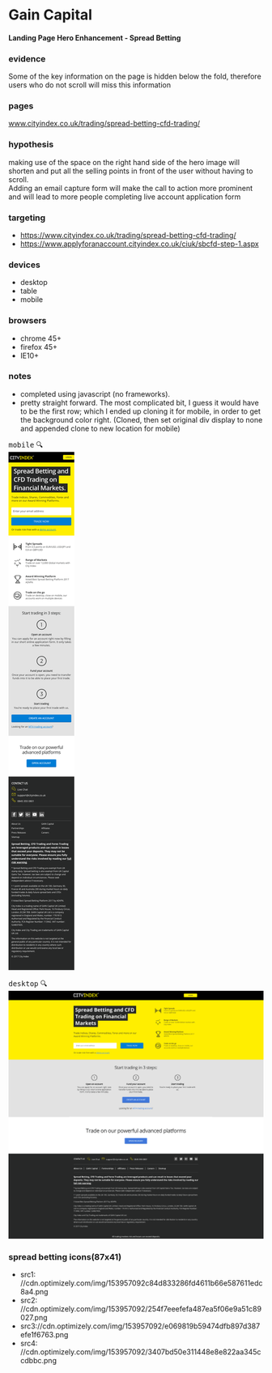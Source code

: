 #  Gain Capital
#### Landing Page Hero Enhancement - Spread Betting

### evidence
Some of the key information on the page is hidden below the fold, therefore users who do not scroll will miss this information

### pages
www.cityindex.co.uk/trading/spread-betting-cfd-trading/

### hypothesis
making use of the space on the right hand side of the hero image will shorten and put all the selling points in front of the user without having to scroll.  
Adding an email capture form will make the call to action more prominent and will lead to more people completing live account application form

### targeting
- https://www.cityindex.co.uk/trading/spread-betting-cfd-trading/
- https://www.applyforanaccount.cityindex.co.uk/ciuk/sbcfd-step-1.aspx

### devices
- desktop
- table
- mobile

### browsers
- chrome 45+
- firefox 45+
- IE10+


### notes
- completed using javascript (no frameworks).     
- pretty straight forward. The most complicated bit, I guess it would have to be the first row; which I ended up cloning it for mobile, in order to get the background color right. (Cloned, then set original div display to none and appended clone to new location for mobile)


<kbd>mobile</kbd>  :mag:            
 ![](/src/mobilev1.png)

<kbd>desktop</kbd> :mag:          
![](/src/desktopv1.png)




### spread betting icons(87x41)
- src1:  //cdn.optimizely.com/img/153957092c84d833286fd4611b66e587611edc8a4.png
- src2: //cdn.optimizely.com/img/153957092/254f7eeefefa487ea5f06e9a51c89027.png
- src3://cdn.optimizely.com/img/153957092/e069819b59474dfb897d387efe1f6763.png
- src4: //cdn.optimizely.com/img/153957092/3407bd50e311448e8e822aa345ccdbbc.png






